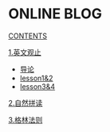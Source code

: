 # ONLINE BLOG

[CONTENTS](navigation.md)

[1.英文观止]()

*   [导论](1/导论.md)
*   [lesson1&amp;2](1/lesson1&amp;2.md)
*   [lesson3&amp;4]()

[2.自然拼读]()

[3.格林法则]()